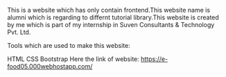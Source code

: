 This is a website which has only contain frontend.This website name is alumni which is regarding to differnt tutorial library.This website is created by me which is part of my internship in Suven Consultants & Technology Pvt. Ltd.

Tools which are used to make this website:

HTML
CSS
Bootstrap Here the link of website: https://e-food05.000webhostapp.com/
